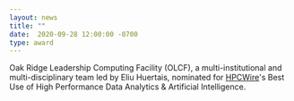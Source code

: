 ```yaml
---
layout: news
title: ""
date:  2020-09-28 12:00:00 -0700
type: award
---
```


Oak Ridge Leadership Computing Facility (OLCF), a multi-institutional and multi-disciplinary team led by Eliu Huertais, nominated for [HPCWire](https://www.hpcwire.com)'s Best Use of High Performance Data Analytics & Artificial Intelligence.
